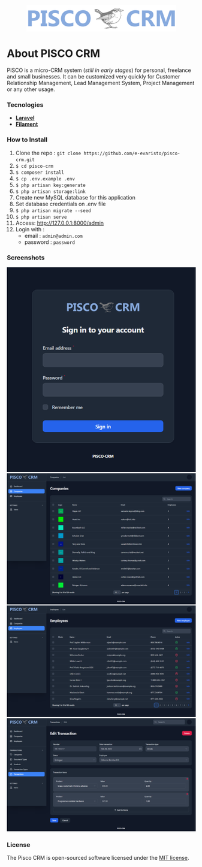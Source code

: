 <p align="center"><img src="public/images/logo.svg" width="400"></p>

# About PISCO CRM

PISCO is a micro-CRM system (_still in early stages_) for personal, freelance and small businesses.  It can be customized very quickly for Customer Relationship Management, Lead Management System, Project Management or any other usage.


### Tecnologies

- **[Laravel](https://laravel.com/)**
- **[Filament](https://filamentphp.com/)**

### How to Install

01. Clone the repo : `git clone https://github.com/e-evaristo/pisco-crm.git`
02. `$ cd pisco-crm`
03. `$ composer install`
04. `$ cp .env.example .env`
05. `$ php artisan key:generate`
06. `$ php artisan storage:link`
07. Create new MySQL database for this application
08. Set database credentials on .env file
09. `$ php artisan migrate --seed`
10. `$ php artisan serve`
11. Access: http://127.0.0.1:8000/admin
12. Login with :
    - email : `admin@admin.com`
    - password : `password`

### Screenshots
![Login](screenshots/screen-1.png)
![Companies List](screenshots/screen-2.png)
![Employees List](screenshots/screen-3.png)
![Edit Transaction](screenshots/screen-4.png)

### License

The Pisco CRM is open-sourced software licensed under the [MIT license](https://opensource.org/licenses/MIT).
